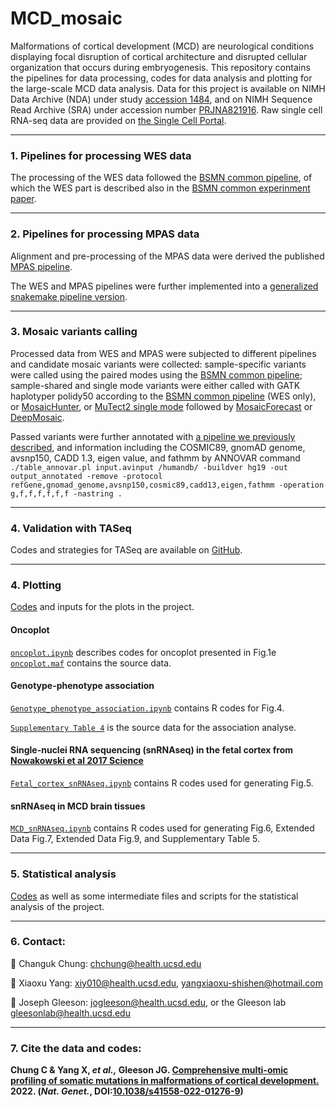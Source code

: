 # MCD_mosaic


Malformations of cortical development (MCD) are neurological conditions displaying focal disruption of cortical architecture and disrupted cellular organization that occurs during embryogenesis. This repository contains the pipelines for data processing, codes for data analysis and plotting for the large-scale MCD data analysis.
Data for this project is available on NIMH Data Archive (NDA) under study [accession 1484](https://nda.nih.gov/study.html?id=1484), and on NIMH Sequence Read Archive (SRA) under accession number [PRJNA821916](https://trace.ncbi.nlm.nih.gov/Traces/study/?acc=PRJNA821916&o=acc_s%3Aa). Raw single cell RNA-seq data are provided on [the Single Cell Portal](https://singlecell.broadinstitute.org/single_cell/study/SCP1815/comprehensive-multiomic-pro[…]tic-mutations-in-malformations-of-cortical-development). 

-----------------------------------

### 1. Pipelines for processing WES data
The processing of the WES data followed the [BSMN common pipeline](https://github.com/bsmn/bsmn-pipeline), of which the WES part is described also in the [BSMN common experinment paper](https://genomebiology.biomedcentral.com/articles/10.1186/s13059-021-02285-3). 

-----------------------------------

### 2. Pipelines for processing MPAS data
Alignment and pre-processing of the MPAS data were derived the published [MPAS pipeline](https://github.com/shishenyxx/Adult_brain_somatic_mosaicism/tree/master/pipelines/MPAS_and_snMPAS_processing_pipeline). 

The WES and MPAS pipelines were further implemented into a [generalized snakemake pipeline version](https://github.com/Gleeson-Lab/wxs_pipeline).

-----------------------------------

### 3. Mosaic variants calling
Processed data from WES and MPAS were subjected to different pipelines and candidate mosaic variants were collected: sample-specific variants were called using the paired modes using the [BSMN common pipeline](https://github.com/bsmn/bsmn-pipeline); sample-shared and single mode variants were either called with GATK haplotyper polidy50 according to the [BSMN common pipeline](https://github.com/bsmn/bsmn-pipeline) (WES only), or [MosaicHunter](https://github.com/shishenyxx/MCD_mosaic/tree/main/Pipelines/MosaicHunter), or [MuTect2 single mode]() followed by [MosaicForecast]() or [DeepMosaic](https://github.com/Virginiaxu/DeepMosaic). 

Passed variants were further annotated with [a pipeline we previously described](), and information including the COSMIC89, gnomAD genome, avsnp150, CADD 1.3, eigen value, and fathmm by ANNOVAR command `./table_annovar.pl input.avinput /humandb/ -buildver hg19 -out output_annotated -remove -protocol refGene,gnomad_genome,avsnp150,cosmic89,cadd13,eigen,fathmm -operation g,f,f,f,f,f,f -nastring .`

-----------------------------------

### 4. Validation with TASeq

Codes and strategies for TASeq are available on [GitHub](https://github.com/shishenyxx/PASM).

-----------------------------------
### 4. Plotting
[Codes](https://github.com/shishenyxx/MCD_mosaic/tree/main/Plotting) and inputs for the plots in the project.

#### Oncoplot
[`oncoplot.ipynb`](https://github.com/shishenyxx/MCD_mosaic/blob/main/Plotting/oncoplot.ipynb) describes codes for oncoplot presented in Fig.1e  
[`oncoplot.maf`](https://github.com/shishenyxx/MCD_mosaic/blob/main/Plotting/oncoplot.maf) contains the source data.


#### Genotype-phenotype association
[`Genotype_phenotype_association.ipynb`](https://github.com/shishenyxx/MCD_mosaic/blob/main/Plotting/Genotype_phenotype_association.ipynb) contains R codes for Fig.4.

[`Supplementary Table 4`](https://github.com/shishenyxx/MCD_mosaic/blob/main/Plotting/Supplementary%20Table%204.csv) is the source data for the association analyse.


#### Single-nuclei RNA sequencing (snRNAseq) in the fetal cortex from [Nowakowski et al 2017 Science](https://www.science.org/doi/10.1126/science.aap8809)  
[`Fetal_cortex_snRNAseq.ipynb`](https://github.com/shishenyxx/MCD_mosaic/blob/main/Plotting/Fetal_cortex_snRNAseq.ipynb) contains R codes used for generating Fig.5.


#### snRNAseq in MCD brain tissues
[`MCD_snRNAseq.ipynb`](https://github.com/shishenyxx/MCD_mosaic/blob/main/Plotting/MCD_snRNAseq.ipynb) contains R codes used for generating Fig.6, Extended Data Fig.7, Extended Data Fig.9, and Supplementary Table 5.

-----------------------------------

### 5. Statistical analysis

[Codes](https://github.com/shishenyxx/MCD_mosaic/tree/main/Stastical_analysis) as well as some intermediate files and scripts for the statistical analysis of the project.

-----------------------------------

### 6. Contact:

:email: Changuk Chung: [chchung@health.ucsd.edu](mailto:chchung@health.ucsd.edu)

:email: Xiaoxu Yang: [xiy010@health.ucsd.edu](mailto:xiy010@health.ucsd.edu), [yangxiaoxu-shishen@hotmail.com](mailto:yangxiaoxu-shishen@hotmail.com)

:email: Joseph Gleeson: [jogleeson@health.ucsd.edu](mailto:jogleeson@health.ucsd.edu), or the Gleeson lab [gleesonlab@health.ucsd.edu](gleesonlab@health.ucsd.edu)

-----------------------------------

### 7. Cite the data and codes:

<b>Chung C & Yang X, <i>et al.,</i> Gleeson JG. [Comprehensive multi-omic profiling of somatic mutations in malformations of cortical development.](https://www.nature.com/articles/s41588-022-01276-9) 2022. (<i>Nat. Genet.</i>, DOI:[10.1038/s41558-022-01276-9](https://doi.org/10.1038/s41558-022-01276-9))</b>


